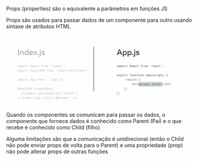 Props (properties) são o equivalente a parâmetros em funções JS

Props são usados para passar dados de um componente para outro usando sintaxe de atributos HTML

![](image.png)

Quando os componentes se comunicam para passar os dados, o componente que fornece dados é conhecido como Parent (Pai) e o que recebe é conhecido como Child (filho)

Alguma limitações são que a comunicação é unidirecional (então o Child não pode enviar props de volta para o Parent) e uma propriedade (prop) não pode alterar props de outras funções